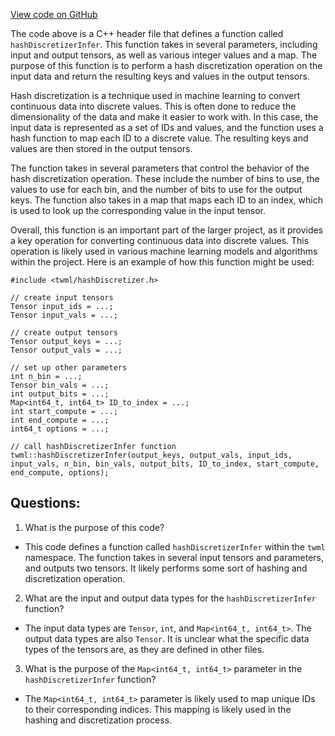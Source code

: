 [View code on GitHub](https://github.com/misbahsy/the-algorithm/twml/libtwml/include/twml/hashing_discretizer_impl.h)

The code above is a C++ header file that defines a function called `hashDiscretizerInfer`. This function takes in several parameters, including input and output tensors, as well as various integer values and a map. The purpose of this function is to perform a hash discretization operation on the input data and return the resulting keys and values in the output tensors.

Hash discretization is a technique used in machine learning to convert continuous data into discrete values. This is often done to reduce the dimensionality of the data and make it easier to work with. In this case, the input data is represented as a set of IDs and values, and the function uses a hash function to map each ID to a discrete value. The resulting keys and values are then stored in the output tensors.

The function takes in several parameters that control the behavior of the hash discretization operation. These include the number of bins to use, the values to use for each bin, and the number of bits to use for the output keys. The function also takes in a map that maps each ID to an index, which is used to look up the corresponding value in the input tensor.

Overall, this function is an important part of the larger project, as it provides a key operation for converting continuous data into discrete values. This operation is likely used in various machine learning models and algorithms within the project. Here is an example of how this function might be used:

```
#include <twml/hashDiscretizer.h>

// create input tensors
Tensor input_ids = ...;
Tensor input_vals = ...;

// create output tensors
Tensor output_keys = ...;
Tensor output_vals = ...;

// set up other parameters
int n_bin = ...;
Tensor bin_vals = ...;
int output_bits = ...;
Map<int64_t, int64_t> ID_to_index = ...;
int start_compute = ...;
int end_compute = ...;
int64_t options = ...;

// call hashDiscretizerInfer function
twml::hashDiscretizerInfer(output_keys, output_vals, input_ids, input_vals, n_bin, bin_vals, output_bits, ID_to_index, start_compute, end_compute, options);
```
## Questions: 
 1. What is the purpose of this code?
- This code defines a function called `hashDiscretizerInfer` within the `twml` namespace. The function takes in several input tensors and parameters, and outputs two tensors. It likely performs some sort of hashing and discretization operation.

2. What are the input and output data types for the `hashDiscretizerInfer` function?
- The input data types are `Tensor`, `int`, and `Map<int64_t, int64_t>`. The output data types are also `Tensor`. It is unclear what the specific data types of the tensors are, as they are defined in other files.

3. What is the purpose of the `Map<int64_t, int64_t>` parameter in the `hashDiscretizerInfer` function?
- The `Map<int64_t, int64_t>` parameter is likely used to map unique IDs to their corresponding indices. This mapping is likely used in the hashing and discretization process.